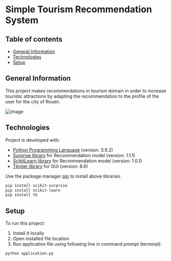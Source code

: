 # Simple Tourism Recommendation System

## Table of contents
* [General Information](#general-information)
* [Technologies](#technologies)
* [Setup](#setup)


## General Information
This project makes recommendations in tourism domain in order to increase touristic attractions by adapting the recommendation to the profile of the user for the city of Rouen.

![image](https://user-images.githubusercontent.com/69584919/178115925-1c20c7f1-ffef-4703-858d-0e60bf11f330.png)

## Technologies

Project is developed with:

* [Python Programming Language](https://www.python.org/downloads/) (version: 3.9.2)
* [Surprise library](https://pypi.org/project/scikit-surprise/#description) for Recommendation model (version: 1.1.1)
* [ScikitLearn library](https://pypi.org/project/scikit-learn/) for Recommendation model (version: 1.0.1)
* [Tkinter library](https://www.tutorialspoint.com/how-to-install-tkinter-in-python) for GUI (version: 8.6)

Use the package manager [pip](https://pip.pypa.io/en/stable/) to install above libraries.

```bash
pip install scikit-surprise
pip install scikit-learn
pip install tk
```

## Setup

To run this project:

1. Install it locally
2. Open installed file location
3. Run application file using following line in command prompt (terminal):

```bash
python application.py
```
